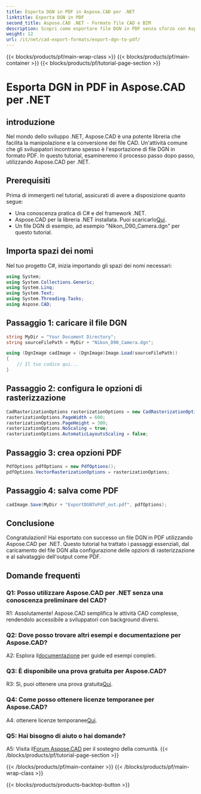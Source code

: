 ```yaml
---
title: Esporta DGN in PDF in Aspose.CAD per .NET
linktitle: Esporta DGN in PDF
second_title: Aspose.CAD .NET - Formato file CAD e BIM
description: Scopri come esportare file DGN in PDF senza sforzo con Aspose.CAD per .NET. Una guida passo passo per una manipolazione fluida dei file CAD.
weight: 12
url: /it/net/cad-export-formats/export-dgn-to-pdf/
---
```


{{< blocks/products/pf/main-wrap-class >}}
{{< blocks/products/pf/main-container >}}
{{< blocks/products/pf/tutorial-page-section >}}

# Esporta DGN in PDF in Aspose.CAD per .NET

## introduzione

Nel mondo dello sviluppo .NET, Aspose.CAD è una potente libreria che facilita la manipolazione e la conversione dei file CAD. Un'attività comune che gli sviluppatori incontrano spesso è l'esportazione di file DGN in formato PDF. In questo tutorial, esamineremo il processo passo dopo passo, utilizzando Aspose.CAD per .NET.

## Prerequisiti

Prima di immergerti nel tutorial, assicurati di avere a disposizione quanto segue:

- Una conoscenza pratica di C# e del framework .NET.
-  Aspose.CAD per la libreria .NET installata. Puoi scaricarlo[Qui](https://releases.aspose.com/cad/net/).
- Un file DGN di esempio, ad esempio "Nikon_D90_Camera.dgn" per questo tutorial.

## Importa spazi dei nomi

Nel tuo progetto C#, inizia importando gli spazi dei nomi necessari:

```csharp
using System;
using System.Collections.Generic;
using System.Linq;
using System.Text;
using System.Threading.Tasks;
using Aspose.CAD;
```

## Passaggio 1: caricare il file DGN

```csharp
string MyDir = "Your Document Directory";
string sourceFilePath = MyDir + "Nikon_D90_Camera.dgn";

using (DgnImage cadImage = (DgnImage)Image.Load(sourceFilePath))
{
    // Il tuo codice qui...
}
```

## Passaggio 2: configura le opzioni di rasterizzazione

```csharp
CadRasterizationOptions rasterizationOptions = new CadRasterizationOptions();
rasterizationOptions.PageWidth = 600;
rasterizationOptions.PageHeight = 300;
rasterizationOptions.NoScaling = true;
rasterizationOptions.AutomaticLayoutsScaling = false;
```

## Passaggio 3: crea opzioni PDF

```csharp
PdfOptions pdfOptions = new PdfOptions();
pdfOptions.VectorRasterizationOptions = rasterizationOptions;
```

## Passaggio 4: salva come PDF

```csharp
cadImage.Save(MyDir + "ExportDGNToPdf_out.pdf", pdfOptions);
```

## Conclusione

Congratulazioni! Hai esportato con successo un file DGN in PDF utilizzando Aspose.CAD per .NET. Questo tutorial ha trattato i passaggi essenziali, dal caricamento del file DGN alla configurazione delle opzioni di rasterizzazione e al salvataggio dell'output come PDF.

## Domande frequenti

### Q1: Posso utilizzare Aspose.CAD per .NET senza una conoscenza preliminare del CAD?

R1: Assolutamente! Aspose.CAD semplifica le attività CAD complesse, rendendolo accessibile a sviluppatori con background diversi.

### Q2: Dove posso trovare altri esempi e documentazione per Aspose.CAD?

 A2: Esplora il[documentazione](https://reference.aspose.com/cad/net/) per guide ed esempi completi.

### Q3: È disponibile una prova gratuita per Aspose.CAD?

R3: Sì, puoi ottenere una prova gratuita[Qui](https://releases.aspose.com/).

### Q4: Come posso ottenere licenze temporanee per Aspose.CAD?

 A4: ottenere licenze temporanee[Qui](https://purchase.aspose.com/temporary-license/).

### Q5: Hai bisogno di aiuto o hai domande?

A5: Visita il[Forum Aspose.CAD](https://forum.aspose.com/c/cad/19) per il sostegno della comunità.
{{< /blocks/products/pf/tutorial-page-section >}}

{{< /blocks/products/pf/main-container >}}
{{< /blocks/products/pf/main-wrap-class >}}

{{< blocks/products/products-backtop-button >}}
